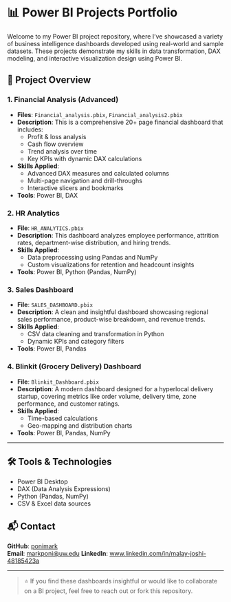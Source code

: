 # 📊 Power BI Projects Portfolio

Welcome to my Power BI project repository, where I’ve showcased a variety of business intelligence dashboards developed using real-world and sample datasets. These projects demonstrate my skills in data transformation, DAX modeling, and interactive visualization design using Power BI.

## 📁 Project Overview

### 1. **Financial Analysis (Advanced)**
- **Files**: `Financial_analysis.pbix`, `Financial_analysis2.pbix`
- **Description**: This is a comprehensive 20+ page financial dashboard that includes:
  - Profit & loss analysis
  - Cash flow overview
  - Trend analysis over time
  - Key KPIs with dynamic DAX calculations
- **Skills Applied**:
  - Advanced DAX measures and calculated columns
  - Multi-page navigation and drill-throughs
  - Interactive slicers and bookmarks
- **Tools**: Power BI, DAX

### 2. **HR Analytics**
- **File**: `HR_ANALYTICS.pbix`
- **Description**: This dashboard analyzes employee performance, attrition rates, department-wise distribution, and hiring trends.
- **Skills Applied**:
  - Data preprocessing using Pandas and NumPy
  - Custom visualizations for retention and headcount insights
- **Tools**: Power BI, Python (Pandas, NumPy)

### 3. **Sales Dashboard**
- **File**: `SALES_DASHBOARD.pbix`
- **Description**: A clean and insightful dashboard showcasing regional sales performance, product-wise breakdown, and revenue trends.
- **Skills Applied**:
  - CSV data cleaning and transformation in Python
  - Dynamic KPIs and category filters
- **Tools**: Power BI, Pandas

### 4. **Blinkit (Grocery Delivery) Dashboard**
- **File**: `Blinkit_Dashboard.pbix`
- **Description**: A modern dashboard designed for a hyperlocal delivery startup, covering metrics like order volume, delivery time, zone performance, and customer ratings.
- **Skills Applied**:
  - Time-based calculations
  - Geo-mapping and distribution charts
- **Tools**: Power BI, Pandas, NumPy

---

## 🛠️ Tools & Technologies
- Power BI Desktop
- DAX (Data Analysis Expressions)
- Python (Pandas, NumPy)
- CSV & Excel data sources

## 📬 Contact

**GitHub**: [ponimark](https://github.com/ponimark)  
**Email**: markponi@uw.edu 
**LinkedIn**: www.linkedin.com/in/malay-joshi-48185423a

---

> ⭐ If you find these dashboards insightful or would like to collaborate on a BI project, feel free to reach out or fork this repository.

